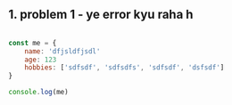 
## 1. problem 1 - ye error kyu raha h

```js

const me = {
    name: 'dfjsldfjsdl'
    age: 123
    hobbies: ['sdfsdf', 'sdfsdfs', 'sdfsdf', 'dsfsdf']
}

console.log(me)


```
